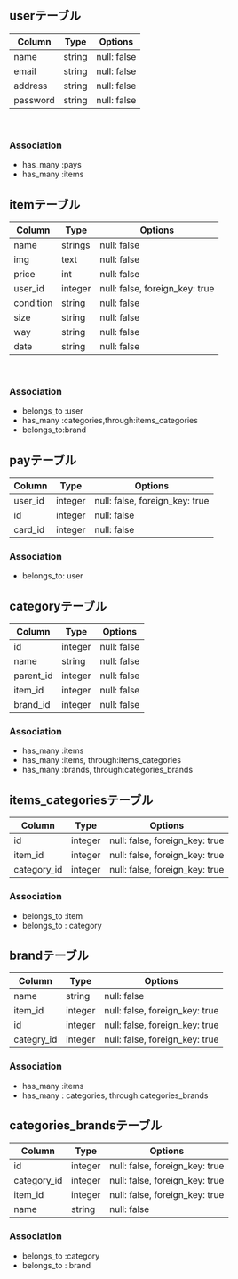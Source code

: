## userテーブル 
|Column|Type|Options| 
|------|----|-------| 
|name|string|null: false| 
|email|string|null: false| 
|address|string|null: false| 
|password|string|null: false| 
 
### Association 
- has_many :pays
- has_many :items
 
## itemテーブル 
|Column|Type|Options| 
|------|----|-------| 
|name|strings|null: false| 
|img|text|null: false| 
|price|int|null: false| 
|user_id|integer|null: false, foreign_key: true| 
|condition|string|null: false| 
|size|string|null: false| 
|way|string|null: false| 
|date|string|null: false| 
 
### Association 
- belongs_to :user 
- has_many :categories,through:items_categories 
- belongs_to:brand
 
## payテーブル 
|Column|Type|Options| 
|------|----|-------| 
|user_id|integer|null: false, foreign_key: true| 
|id|integer|null: false| 
|card_id|integer|null: false| 

### Association 
- belongs_to: user

## categoryテーブル 
|Column|Type|Options| 
|------|----|-------| 
|id|integer|null: false| 
|name|string|null: false|
|parent_id|integer|null: false|
|item_id|integer|null: false|
|brand_id|integer|null: false|

### Association 
- has_many :items
- has_many  :items, through:items_categories
- has_many :brands, through:categories_brands 
## items_categoriesテーブル 
|Column|Type|Options| 
|------|----|-------| 
|id|integer|null: false, foreign_key: true| 
|item_id|integer|null: false, foreign_key: true| 
|category_id|integer|null: false, foreign_key: true|

### Association 
- belongs_to :item
- belongs_to : category 
## brandテーブル 
|Column|Type|Options| 
|------|----|-------| 
|name|string|null: false| 
|item_id|integer|null: false, foreign_key: true| 
|id|integer|null: false, foreign_key: true| 
|categry_id|integer|null: false, foreign_key: true|

### Association 
- has_many :items
- has_many : categories, through:categories_brands

## categories_brandsテーブル 
|Column|Type|Options| 
|------|----|-------| 
|id|integer|null: false, foreign_key: true| 
|category_id|integer|null: false, foreign_key: true| 
|item_id|integer|null: false, foreign_key: true|
|name|string|null: false|

### Association 
- belongs_to :category
- belongs_to : brand
